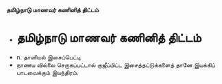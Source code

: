**தமிழ்நாடு மாணவர் கணினித் திட்டம்**
- # தமிழ்நாடு மாணவர் கணினித் திட்டம்
- n. தானியல் இசைப்பெட்டி
- நாணய வில்லை செருகப்பட்டால் குஜீப்பிட்ட இசைத்தட்டுக்களைத் தானே இயக்கிப் பாடவைக்கும் இயந்திரம்.


